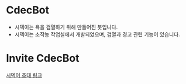 # CdecBot

- 시덱이는 욕을 검열하기 위해 만들어진 봇입니다.
- 시덱이는 소작농 작업실에서 개발되었으며, 검열과 경고 관련 기능이 있습니다.
# Invite CdecBot

[시덱이 초대 링크](https://discord.com/api/oauth2/authorize?client_id=964153010735435796&permissions=8&scope=bot)
